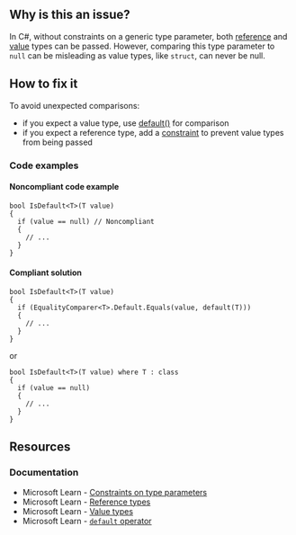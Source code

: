 ## Why is this an issue?

In C#, without constraints on a generic type parameter, both [reference](https://learn.microsoft.com/en-us/dotnet/csharp/language-reference/keywords/reference-types) and [value](https://learn.microsoft.com/en-us/dotnet/csharp/language-reference/builtin-types/value-types) types can be passed. However, comparing
this type parameter to `null` can be misleading as value types, like `struct`, can never be null.

## How to fix it

To avoid unexpected comparisons:

- if you expect a value type, use [default()](https://learn.microsoft.com/en-us/dotnet/csharp/language-reference/operators/default#default-operator) for comparison
- if you expect a reference type, add a [constraint](https://learn.microsoft.com/en-us/dotnet/csharp/programming-guide/generics/constraints-on-type-parameters) to prevent value
  types from being passed

### Code examples

#### Noncompliant code example

    bool IsDefault<T>(T value)
    {
      if (value == null) // Noncompliant
      {
        // ...
      }
    }

#### Compliant solution

    bool IsDefault<T>(T value)
    {
      if (EqualityComparer<T>.Default.Equals(value, default(T)))
      {
        // ...
      }
    }

or

    bool IsDefault<T>(T value) where T : class
    {
      if (value == null)
      {
        // ...
      }
    }

## Resources

### Documentation

- Microsoft Learn - [Constraints on type parameters](https://learn.microsoft.com/en-us/dotnet/csharp/programming-guide/generics/constraints-on-type-parameters)
- Microsoft Learn - [Reference types](https://learn.microsoft.com/en-us/dotnet/csharp/language-reference/keywords/reference-types)
- Microsoft Learn - [Value types](https://learn.microsoft.com/en-us/dotnet/csharp/language-reference/builtin-types/value-types)
- Microsoft Learn - [`default` operator](https://learn.microsoft.com/en-us/dotnet/csharp/language-reference/operators/default#default-operator)